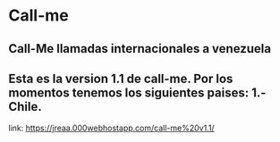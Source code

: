 # Call-me
Call-Me llamadas internacionales a venezuela
--------------------------------
Esta es la version 1.1 de call-me.
Por los momentos tenemos los siguientes paises:
1.-Chile.
-------------------------

link: https://jreaa.000webhostapp.com/call-me%20v1.1/

